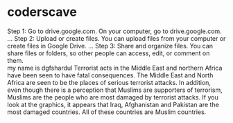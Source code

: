 # coderscave
Step 1: Go to drive.google.com. On your computer, go to drive.google.com. ...
Step 2: Upload or create files. You can upload files from your computer or create files in Google Drive. ...
Step 3: Share and organize files. You can share files or folders, so other people can access, edit, or comment on them.
<br>
my name is dgfshardul
Terrorist acts in the Middle East and northern Africa have been seen to have fatal consequences. The Middle East and North Africa are seen to be the places of serious terrorist attacks. In addition, even though there is a perception that Muslims are supporters of terrorism, Muslims are the people who are most damaged by terrorist attacks. If you look at the graphics, it appears that Iraq, Afghanistan and Pakistan are the most damaged countries. All of these countries are Muslim countries.
